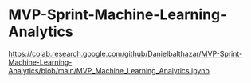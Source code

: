 # MVP-Sprint-Machine-Learning-Analytics
https://colab.research.google.com/github/Danielbalthazar/MVP-Sprint-Machine-Learning-Analytics/blob/main/MVP_Machine_Learning_Analytics.ipynb
